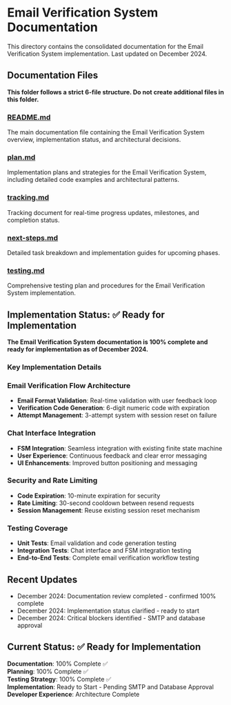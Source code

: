 # Email Verification System Documentation

This directory contains the consolidated documentation for the Email Verification System implementation. Last updated on December 2024.

## Documentation Files

**This folder follows a strict 6-file structure. Do not create additional files in this folder.**

### [README.md](./README.md)

The main documentation file containing the Email Verification System overview, implementation status, and architectural decisions.

### [plan.md](./plan.md)

Implementation plans and strategies for the Email Verification System, including detailed code examples and architectural patterns.

### [tracking.md](./tracking.md)

Tracking document for real-time progress updates, milestones, and completion status.

### [next-steps.md](./next-steps.md)

Detailed task breakdown and implementation guides for upcoming phases.

### [testing.md](./testing.md)

Comprehensive testing plan and procedures for the Email Verification System implementation.

## Implementation Status: ✅ Ready for Implementation

**The Email Verification System documentation is 100% complete and ready for implementation as of December 2024.**

### Key Implementation Details

### Email Verification Flow Architecture

- **Email Format Validation**: Real-time validation with user feedback loop
- **Verification Code Generation**: 6-digit numeric code with expiration
- **Attempt Management**: 3-attempt system with session reset on failure

### Chat Interface Integration

- **FSM Integration**: Seamless integration with existing finite state machine
- **User Experience**: Continuous feedback and clear error messaging
- **UI Enhancements**: Improved button positioning and messaging

### Security and Rate Limiting

- **Code Expiration**: 10-minute expiration for security
- **Rate Limiting**: 30-second cooldown between resend requests
- **Session Management**: Reuse existing session reset mechanism

### Testing Coverage

- **Unit Tests**: Email validation and code generation testing
- **Integration Tests**: Chat interface and FSM integration testing
- **End-to-End Tests**: Complete email verification workflow testing

## Recent Updates

- December 2024: Documentation review completed - confirmed 100% complete
- December 2024: Implementation status clarified - ready to start
- December 2024: Critical blockers identified - SMTP and database approval

## Current Status: ✅ Ready for Implementation

**Documentation**: 100% Complete ✅  
**Planning**: 100% Complete ✅  
**Testing Strategy**: 100% Complete ✅  
**Implementation**: Ready to Start - Pending SMTP and Database Approval  
**Developer Experience**: Architecture Complete
